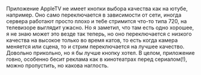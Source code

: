 ---
---
Приложение AppleTV не имеет кнопки выбора качества как на ютубе, например. Оно само переключается в зависимости от сети, иногда сервера работают просто плохо и тебе стримится что-то типа 720, на телевизоре выглядит ужасно. Но я заметил, что там есть одно хорошее, я не знаю может это везде так теперь, но оно переключается с низкого качества на высокое только во время катов, то есть когда камера меняется или сцена, то и стрим переключается на лучшее качество. Довольно прикольно, но я бы лучше кнопку хотел. В целом, приложение говно, особенно бесит реклама как в кинотеатрах перед сериалом(!), можно пропустить, но какова наглость.